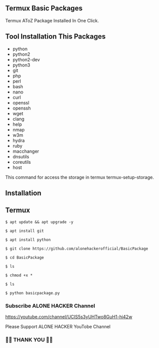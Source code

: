 ## Termux Basic Packages 

Termux  AToZ Package Installed In One Click.
      
## Tool Installation This Packages
 
 -  python
 -  python2
 -  python2-dev
 -  python3
 -  git
 -  php 
 -  perl 
 -  bash
 -  nano
 -  curl
 -  openssl
 -  openssh
 -  wget
 -  clang
 -  help
 -  nmap
 -  w3m
 -  hydra
 -  ruby
 -  macchanger
 -  dnsutils
 -  coreutils
 -  host


This command for access the storage in termux 
termux-setup-storage.


## Installation 
 
## Termux
   ```
   $ apt update && apt upgrade -y
   ```
   ```
   $ apt install git 
   ```
   ```
   $ apt install python 
   ```
   ```
   $ git clone https://github.com/alonehackerofficial/BasicPackage
   ```
   ```
   $ cd BasicPackage
   ```
   ```
   $ ls
   ```
   ```
   $ chmod +x *
   ```
   ```
   $ ls
   ```
   ```
   $ python basicpackage.py
   ```


### Subscribe ALONE HACKER Channel

https://youtube.com/channel/UClS5s3yUHTwo8GuH1-hi42w

Please Support ALONE HACKER YouTobe Channel

### 🙏🙏 THANK YOU 🙏🙏